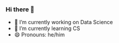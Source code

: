 ### Hi there 👋



- 🔭 I’m currently working on Data Science
- 🌱 I’m currently learning CS
- 😄 Pronouns: he/him
